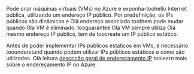 Pode criar máquinas virtuais (VMs) no Azure e exponha-toohello Internet pública, utilizando um endereço IP público. Por predefinição, os IPs públicos são dinâmicos e Olá endereço associado toothem pode mudar quando Olá VM é eliminado. tooguarantee Olá VM sempre utiliza Olá mesmo endereço IP público, tem de toocreate um IP público estático. 

Antes de poder implementar IPs públicos estáticos em VMs, é necessário toounderstand quando podem utilizar IPs públicos estáticos e como são utilizados. Olá leitura [descrição geral de endereçamento IP](../articles/virtual-network/virtual-network-ip-addresses-overview-arm.md) toolearn mais sobre o endereçamento IP no Azure.


